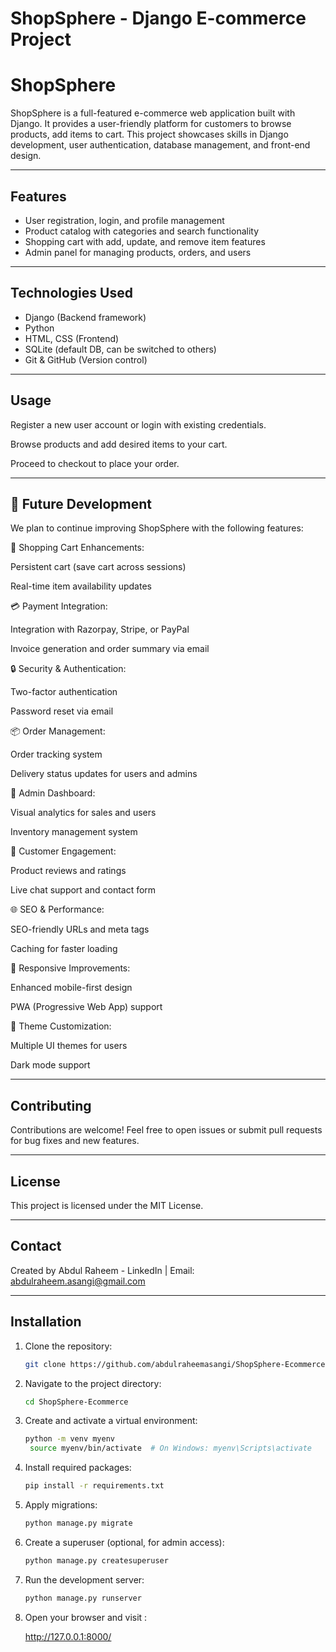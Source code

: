 # ShopSphere - Django E-commerce Project

# ShopSphere

ShopSphere is a full-featured e-commerce web application built with Django. It provides a user-friendly platform for customers to browse products, add items to cart. This project showcases skills in Django development, user authentication, database management, and front-end design.

---

## Features

- User registration, login, and profile management
- Product catalog with categories and search functionality
- Shopping cart with add, update, and remove item features
- Admin panel for managing products, orders, and users

---

## Technologies Used

- Django (Backend framework)
- Python
- HTML, CSS (Frontend)
- SQLite (default DB, can be switched to others)
- Git & GitHub (Version control)

---

## Usage 

Register a new user account or login with existing credentials.

Browse products and add desired items to your cart.

Proceed to checkout to place your order.

---

## 🚀 Future Development

We plan to continue improving ShopSphere with the following features:

🛒 Shopping Cart Enhancements:

Persistent cart (save cart across sessions)

Real-time item availability updates

💳 Payment Integration:

Integration with Razorpay, Stripe, or PayPal

Invoice generation and order summary via email

🔒 Security & Authentication:

Two-factor authentication

Password reset via email

📦 Order Management:

Order tracking system

Delivery status updates for users and admins

🧠 Admin Dashboard:

Visual analytics for sales and users

Inventory management system

💬 Customer Engagement:

Product reviews and ratings

Live chat support and contact form

🌐 SEO & Performance:

SEO-friendly URLs and meta tags

Caching for faster loading

📱 Responsive Improvements:

Enhanced mobile-first design

PWA (Progressive Web App) support

🎨 Theme Customization:

Multiple UI themes for users

Dark mode support


---

## Contributing 

Contributions are welcome! Feel free to open issues or submit pull requests for bug fixes and new features.

---

## License 

This project is licensed under the MIT License.

---

## Contact 

Created by Abdul Raheem - LinkedIn | Email: abdulraheem.asangi@gmail.com

---

## Installation

1. Clone the repository:

   ```bash
   git clone https://github.com/abdulraheemasangi/ShopSphere-Ecommerce.git

2. Navigate to the project directory:

   ```bash
   cd ShopSphere-Ecommerce

3. Create and activate a virtual environment:

   ```bash
   python -m venv myenv
    source myenv/bin/activate  # On Windows: myenv\Scripts\activate


4. Install required packages:

   ```bash
   pip install -r requirements.txt

5. Apply migrations:

   ```bash
   python manage.py migrate

6. Create a superuser (optional, for admin access):

   ```bash
   python manage.py createsuperuser

7. Run the development server:

   ```bash
   python manage.py runserver

8. Open your browser and visit :

    http://127.0.0.1:8000/